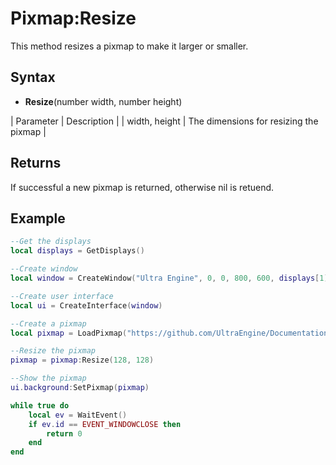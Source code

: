 # Pixmap:Resize

This method resizes a pixmap to make it larger or smaller.

## Syntax

- **Resize**(number width, number height)

| Parameter | Description |
| width, height | The dimensions for resizing the pixmap |

## Returns

If successful a new pixmap is returned, otherwise nil is retuend.

## Example

```lua
--Get the displays
local displays = GetDisplays()

--Create window
local window = CreateWindow("Ultra Engine", 0, 0, 800, 600, displays[1], WINDOW_CENTER | WINDOW_TITLEBAR)

--Create user interface
local ui = CreateInterface(window)

--Create a pixmap
local pixmap = LoadPixmap("https://github.com/UltraEngine/Documentation/raw/master/Assets/Materials/Ground/dirt01.dds")

--Resize the pixmap
pixmap = pixmap:Resize(128, 128)

--Show the pixmap
ui.background:SetPixmap(pixmap)

while true do
    local ev = WaitEvent()
    if ev.id == EVENT_WINDOWCLOSE then
        return 0
    end
end
```
